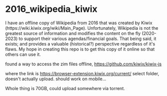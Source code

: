 # 2016_wikipedia_kiwix


<!--This repo is a work in progress.--> I have an offline copy of Wikipedia from 2016 that was created by Kiwix (https://wiki.kiwix.org/wiki/Main_Page). Unfortunately, Wikipedia is not the greatest source of information and modifies the content on the fly (2020-2023) to support their various agendas/financial goals. That being said, it exists; and provides a valuable (historical?) perspective regardless of it's flaws. My hope in creating this repo is to get this copy of it online so that others can use it.


<!--Library format.. wikipedia probably came across this before but still does it wrong

Hosted by torrent? meanwhile what is the max free storage on github... 🤔-->

<!-- Specific to windows problem, have tried to solve, still stuck -->
<!--
static files that I could put on github is roughly 500MB, total is 70GB. = .05%

difficult to store/rasterize all of it, also time consuming to create pdfs

copyright. published by wikipedia, kiwix already, doubt a problem, ©² 


In looking at the file format...
https://wiki.openzim.org/wiki/ZIM_File_Format/4
https://wiki.openzim.org/wiki/Zeno_file_format
-->


found a way to access the zim files offline, 
https://github.com/kiwix/kiwix-js

where the link is https://browser-extension.kiwix.org/current/
select folder, doesn't actually upload. should work on mobile...

Whole thing is 70GB, could upload somewhere via torrent.
